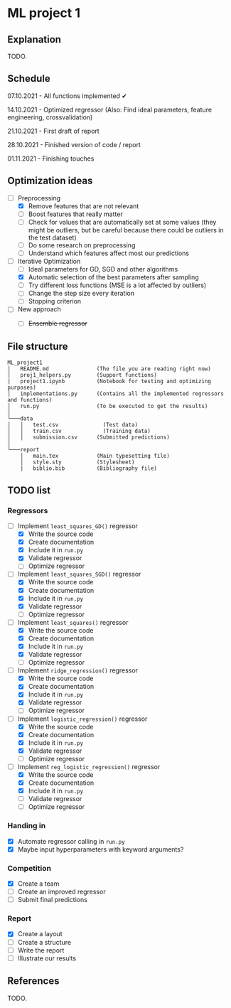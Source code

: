 # ML project 1

## Explanation

TODO.


## Schedule

07.10.2021 - All functions implemented ✔

14.10.2021 - Optimized regressor (Also: Find ideal parameters, feature engineering, crossvalidation)

21.10.2021 - First draft of report

28.10.2021 - Finished version of code / report

01.11.2021 - Finishing touches

## Optimization ideas
- [ ] Preprocessing
  - [x] Remove features that are not relevant
  - [ ] Boost features that really matter
  - [ ] Check for values that are automatically set at some values (they might be outliers, but be careful because there could be outliers in the test dataset)
  - [ ] Do some research on preprocessing
  - [ ] Understand which features affect most our predictions

- [ ] Iterative Optimization
  - [ ] Ideal parameters for GD, SGD and other algorithms
  - [x] Automatic selection of the best parameters after sampling
  - [ ] Try different loss functions (MSE is a lot affected by outliers)
  - [ ] Change the step size every iteration
  - [ ] Stopping criterion

- [ ] New approach
  - [ ] ~~Ensemble regressor~~


## File structure

```
ML_project1 
│   README.md               (The file you are reading right now)
│   proj1_helpers.py        (Support functions)
|   project1.ipynb          (Notebook for testing and optimizing purposes)
│   implementations.py      (Contains all the implemented regressors and functions) 
│   run.py                  (To be executed to get the results) 
│
└───data
│   │   test.csv	          (Test data)
│   │   train.csv	          (Training data)
│   │   submission.csv      (Submitted predictions)
│   
└───report
    │   main.tex            (Main typesetting file)
    │   style.sty           (Stylesheet)
    |   biblio.bib          (Bibliography file) 
```

## TODO list

### Regressors
- [ ] Implement `least_squares_GD()` regressor
  - [x] Write the source code
  - [x] Create documentation
  - [x] Include it in `run.py`
  - [x] Validate regressor
  - [ ] Optimize regressor
- [ ] Implement `least_squares_SGD()` regressor
  - [x] Write the source code
  - [x] Create documentation
  - [x] Include it in `run.py`
  - [x] Validate regressor
  - [ ] Optimize regressor
- [ ] Implement `least_squares()` regressor
  - [x] Write the source code
  - [x] Create documentation
  - [x] Include it in `run.py`
  - [x] Validate regressor
  - [ ] Optimize regressor
- [ ] Implement `ridge_regression()` regressor
  - [x] Write the source code
  - [x] Create documentation
  - [x] Include it in `run.py`
  - [x] Validate regressor
  - [ ] Optimize regressor
- [ ] Implement `logistic_regression()` regressor
  - [x] Write the source code
  - [x] Create documentation
  - [x] Include it in `run.py`
  - [x] Validate regressor
  - [ ] Optimize regressor
- [ ] Implement `reg_logistic_regression()` regressor
  - [x] Write the source code
  - [x] Create documentation
  - [x] Include it in `run.py`
  - [ ] Validate regressor
  - [ ] Optimize regressor

### Handing in
- [x] Automate regressor calling in `run.py`
- [x] Maybe input hyperparameters with keyword arguments?

### Competition
- [x] Create a team
- [ ] Create an improved regressor
- [ ] Submit final predictions

### Report
- [x] Create a layout
- [ ] Create a structure
- [ ] Write the report
- [ ] Illustrate our results

## References

TODO.
